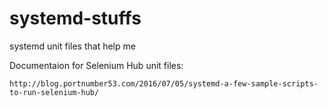 # systemd-stuffs
systemd unit files that help me



Documentaion for Selenium Hub unit files:

	http://blog.portnumber53.com/2016/07/05/systemd-a-few-sample-scripts-to-run-selenium-hub/


